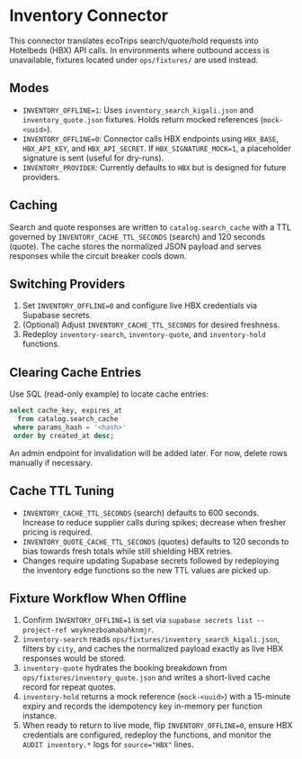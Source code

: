 # Inventory Connector

This connector translates ecoTrips search/quote/hold requests into Hotelbeds (HBX) API calls. In environments where outbound access is unavailable, fixtures located under `ops/fixtures/` are used instead.

## Modes

- `INVENTORY_OFFLINE=1`: Uses `inventory_search_kigali.json` and `inventory_quote.json` fixtures. Holds return mocked references (`mock-<uuid>`).
- `INVENTORY_OFFLINE=0`: Connector calls HBX endpoints using `HBX_BASE`, `HBX_API_KEY`, and `HBX_API_SECRET`. If `HBX_SIGNATURE_MOCK=1`, a placeholder signature is sent (useful for dry-runs).
- `INVENTORY_PROVIDER`: Currently defaults to `HBX` but is designed for future providers.

## Caching

Search and quote responses are written to `catalog.search_cache` with a TTL governed by `INVENTORY_CACHE_TTL_SECONDS` (search) and 120 seconds (quote). The cache stores the normalized JSON payload and serves responses while the circuit breaker cools down.

## Switching Providers

1. Set `INVENTORY_OFFLINE=0` and configure live HBX credentials via Supabase secrets.
2. (Optional) Adjust `INVENTORY_CACHE_TTL_SECONDS` for desired freshness.
3. Redeploy `inventory-search`, `inventory-quote`, and `inventory-hold` functions.

## Clearing Cache Entries

Use SQL (read-only example) to locate cache entries:

```sql
select cache_key, expires_at
  from catalog.search_cache
 where params_hash = '<hash>'
 order by created_at desc;
```

An admin endpoint for invalidation will be added later. For now, delete rows manually if necessary.

## Cache TTL Tuning

- `INVENTORY_CACHE_TTL_SECONDS` (search) defaults to 600 seconds. Increase to reduce supplier calls during spikes; decrease when fresher pricing is required.
- `INVENTORY_QUOTE_CACHE_TTL_SECONDS` (quotes) defaults to 120 seconds to bias towards fresh totals while still shielding HBX retries.
- Changes require updating Supabase secrets followed by redeploying the inventory edge functions so the new TTL values are picked up.

## Fixture Workflow When Offline

1. Confirm `INVENTORY_OFFLINE=1` is set via `supabase secrets list --project-ref woyknezboamabahknmjr`.
2. `inventory-search` reads `ops/fixtures/inventory_search_kigali.json`, filters by `city`, and caches the normalized payload exactly as live HBX responses would be stored.
3. `inventory-quote` hydrates the booking breakdown from `ops/fixtures/inventory_quote.json` and writes a short-lived cache record for repeat quotes.
4. `inventory-hold` returns a mock reference (`mock-<uuid>`) with a 15-minute expiry and records the idempotency key in-memory per function instance.
5. When ready to return to live mode, flip `INVENTORY_OFFLINE=0`, ensure HBX credentials are configured, redeploy the functions, and monitor the `AUDIT inventory.*` logs for `source="HBX"` lines.
